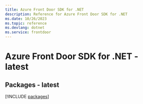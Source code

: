 ```yaml
---
title: Azure Front Door SDK for .NET
description: Reference for Azure Front Door SDK for .NET
ms.date: 10/26/2023
ms.topic: reference
ms.devlang: dotnet
ms.service: frontdoor
---
```

# Azure Front Door SDK for .NET - latest
## Packages - latest
[!INCLUDE [packages](front-door-index.md)]